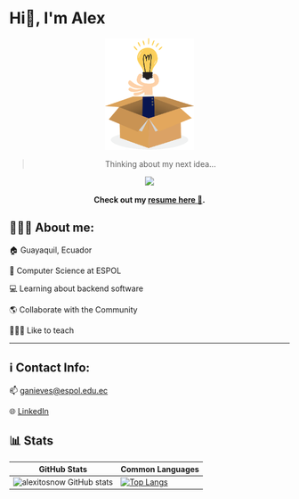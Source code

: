 # Hi👋, I'm Alex

<div align="center">
<img  alt="Idea Picture" height="200px" src="https://raw.githubusercontent.com/alexitosnow/alexitosnow/main/idea.png" />

  > Thinking about my next idea... 

![](https://komarev.com/ghpvc/?username=alexitosnow&style=for-the-badge&color=orange)

<strong>Check out my <a href="https://alexitosnow.github.io/" target="_blank">resume here 📄</a>.</strong>

</div>

## 🧑🏻‍💻 About me:

🏠 Guayaquil, Ecuador

🏫 Computer Science at ESPOL

💻 Learning about backend software

🌎 Collaborate with the Community

🧑🏻‍🏫 Like to teach

---

## ℹ️ Contact Info: 

📫 [ganieves@espol.edu.ec](mailto:ganieves@espol.edu.ec)

🌐 [LinkedIn](https://www.linkedin.com/in/alexander-nieves/)


## 📊 Stats

<div align = "center">

GitHub Stats | Common Languages
--- | ---
![alexitosnow GitHub stats](https://github-readme-stats.vercel.app/api?username=alexitosnow&show_icons=true&theme=radical) | [![Top Langs](https://github-readme-stats.vercel.app/api/top-langs/?username=alexitosnow&show&theme=tokyonight)](https://github.com/alexitosnow&show/github-readme-stats)

</div>
